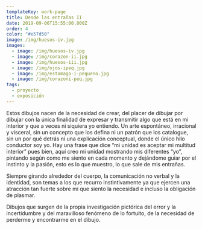 ```yaml
---
templateKey: work-page
title: Desde las entrañas II
date: 2019-09-06T15:55:00.000Z
order: 4
color: "#e57d50"
image: /img/huesos-iv.jpg
images:
  - image: /img/huesos-iv.jpg
  - image: /img/corazon-ii.jpg
  - image: /img/huesos-iii.jpg
  - image: /img/ojos-ipeq.jpg
  - image: /img/estomago-i-pequeno.jpg
  - image: /img/corazoni-peq.jpg
tags:
  - proyecto
  - exposición
---
```

Estos dibujos nacen de la necesidad de crear, del placer de dibujar por dibujar con la única finalidad de expresar y transmitir algo que está en mi interior y que a veces ni siquiera yo entiendo. Un arte espontáneo, irracional y visceral, sin un concepto que los defina ni un patrón que los catalogue, sin un por qué detrás ni una explicación conceptual, donde el único hilo conductor soy yo. Hay una frase que dice “mi unidad es aceptar mi multitud interior” pues bien, aquí creo mi unidad mostrando  mis diferentes “yo”, pintando según como me siento en cada momento y  dejándome guiar por el instinto y la pasión, esto es lo que muestro, lo que sale de mis entrañas. 

Siempre girando alrededor del cuerpo, la comunicación no verbal y la identidad, son temas a los que recurro instintivamente ya que ejercen una atracción tan fuerte sobre mí que siento la necesidad e incluso la obligación de plasmar.

Dibujos que surgen de la propia investigación pictórica del error y la incertidumbre y del maravilloso fenómeno de lo fortuito, de la necesidad de perderme y encontrarme en el dibujo.
